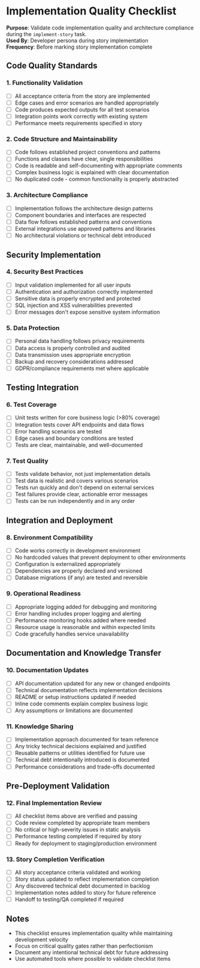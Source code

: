# Implementation Quality Checklist

**Purpose**: Validate code implementation quality and architecture compliance during the `implement-story` task.  
**Used By**: Developer persona during story implementation  
**Frequency**: Before marking story implementation complete

## Code Quality Standards

### 1. Functionality Validation
- [ ] All acceptance criteria from the story are implemented
- [ ] Edge cases and error scenarios are handled appropriately  
- [ ] Code produces expected outputs for all test scenarios
- [ ] Integration points work correctly with existing system
- [ ] Performance meets requirements specified in story

### 2. Code Structure and Maintainability  
- [ ] Code follows established project conventions and patterns
- [ ] Functions and classes have clear, single responsibilities
- [ ] Code is readable and self-documenting with appropriate comments
- [ ] Complex business logic is explained with clear documentation
- [ ] No duplicated code - common functionality is properly abstracted

### 3. Architecture Compliance
- [ ] Implementation follows the architecture design patterns
- [ ] Component boundaries and interfaces are respected
- [ ] Data flow follows established patterns and conventions
- [ ] External integrations use approved patterns and libraries
- [ ] No architectural violations or technical debt introduced

## Security Implementation

### 4. Security Best Practices
- [ ] Input validation implemented for all user inputs
- [ ] Authentication and authorization correctly implemented
- [ ] Sensitive data is properly encrypted and protected
- [ ] SQL injection and XSS vulnerabilities prevented
- [ ] Error messages don't expose sensitive system information

### 5. Data Protection
- [ ] Personal data handling follows privacy requirements
- [ ] Data access is properly controlled and audited
- [ ] Data transmission uses appropriate encryption
- [ ] Backup and recovery considerations addressed
- [ ] GDPR/compliance requirements met where applicable

## Testing Integration

### 6. Test Coverage
- [ ] Unit tests written for core business logic (>80% coverage)
- [ ] Integration tests cover API endpoints and data flows
- [ ] Error handling scenarios are tested
- [ ] Edge cases and boundary conditions are tested
- [ ] Tests are clear, maintainable, and well-documented

### 7. Test Quality
- [ ] Tests validate behavior, not just implementation details
- [ ] Test data is realistic and covers various scenarios
- [ ] Tests run quickly and don't depend on external services
- [ ] Test failures provide clear, actionable error messages
- [ ] Tests can be run independently and in any order

## Integration and Deployment

### 8. Environment Compatibility
- [ ] Code works correctly in development environment
- [ ] No hardcoded values that prevent deployment to other environments
- [ ] Configuration is externalized appropriately
- [ ] Dependencies are properly declared and versioned
- [ ] Database migrations (if any) are tested and reversible

### 9. Operational Readiness
- [ ] Appropriate logging added for debugging and monitoring
- [ ] Error handling includes proper logging and alerting
- [ ] Performance monitoring hooks added where needed
- [ ] Resource usage is reasonable and within expected limits
- [ ] Code gracefully handles service unavailability

## Documentation and Knowledge Transfer

### 10. Documentation Updates
- [ ] API documentation updated for any new or changed endpoints
- [ ] Technical documentation reflects implementation decisions
- [ ] README or setup instructions updated if needed
- [ ] Inline code comments explain complex business logic
- [ ] Any assumptions or limitations are documented

### 11. Knowledge Sharing
- [ ] Implementation approach documented for team reference
- [ ] Any tricky technical decisions explained and justified
- [ ] Reusable patterns or utilities identified for future use
- [ ] Technical debt intentionally introduced is documented
- [ ] Performance considerations and trade-offs documented

## Pre-Deployment Validation

### 12. Final Implementation Review
- [ ] All checklist items above are verified and passing
- [ ] Code review completed by appropriate team members
- [ ] No critical or high-severity issues in static analysis
- [ ] Performance testing completed if required by story
- [ ] Ready for deployment to staging/production environment

### 13. Story Completion Verification
- [ ] All story acceptance criteria validated and working
- [ ] Story status updated to reflect implementation completion
- [ ] Any discovered technical debt documented in backlog
- [ ] Implementation notes added to story for future reference
- [ ] Handoff to testing/QA completed if required

## Notes
- This checklist ensures implementation quality while maintaining development velocity
- Focus on critical quality gates rather than perfectionism
- Document any intentional technical debt for future addressing
- Use automated tools where possible to validate checklist items